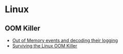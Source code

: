 # Linux

## OOM Killer

* [Out of Memory events and decoding their logging](https://community.wandisco.com/s/article/Guide-to-Out-of-Memory-OOM-events-and-decoding-their-logging)
* [Surviving the Linux OOM Killer](https://dev.to/rrampage/surviving-the-linux-oom-killer-2ki9)

